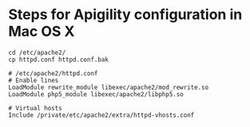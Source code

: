 # Steps for Apigility configuration in Mac OS X

```
cd /etc/apache2/
cp httpd.conf httpd.conf.bak

# /etc/apache2/httpd.conf
# Enable lines
LoadModule rewrite_module libexec/apache2/mod_rewrite.so
LoadModule php5_module libexec/apache2/libphp5.so

# Virtual hosts
Include /private/etc/apache2/extra/httpd-vhosts.conf
```